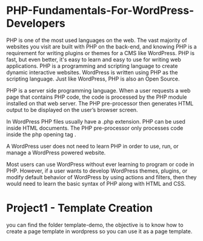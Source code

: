 # PHP-Fundamentals-For-WordPress-Developers
PHP is one of the most used languages on the web. The vast majority of websites you visit are built with PHP on the back-end, and knowing PHP is a requirement for writing plugins or themes for a CMS like WordPress. PHP is fast, but even better, it's easy to learn and easy to use for writing web applications.
PHP is a programming and scripting language to create dynamic interactive websites. WordPress is written using PHP as the scripting language. Just like WordPress, PHP is also an Open Source.

PHP is a server side programming language. When a user requests a web page that contains PHP code, the code is processed by the PHP module installed on that web server. The PHP pre-processor then generates HTML output to be displayed on the user’s browser screen.

In WordPress PHP files usually have a .php extension. PHP can be used inside HTML documents. The PHP pre-processor only processes code inside the php opening tag <?php and the closing tag ?>.

A WordPress user does not need to learn PHP in order to use, run, or manage a WordPress powered website.

Most users can use WordPress without ever learning to program or code in PHP. However, if a user wants to develop WordPress themes, plugins, or modify default behavior of WordPress by using actions and filters, then they would need to learn the basic syntax of PHP along with HTML and CSS.

# Project1 - Template Creation
you can find the folder template-demo,
the objective is to know how to create a page template in wordpress so you can use it as a page template.
